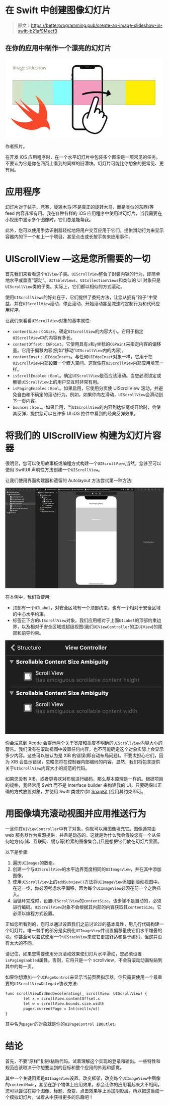 # 在 Swift 中创建图像幻灯片

> 原文：<https://betterprogramming.pub/create-an-image-slideshow-in-swift-b21af9f4ecf3>

## 在你的应用中制作一个漂亮的幻灯片

![](img/7107f6b1453c461a913c50feb2c64734.png)

作者照片。

在开发 iOS 应用程序时，在一个水平幻灯片中包装多个图像是一项常见的任务。不要认为它是你在网页上看到的同样的旧滑块。幻灯片可能比你想象的更常见、更有用。

# 应用程序

幻灯片对于帖子、竞赛、旋转木马(不是真正的旋转木马，而是类似的东西)等 feed 内容非常有用。我在各种各样的 iOS 应用程序中使用过幻灯片，当我需要在小视图中显示多个图像时，它们总是能帮我。

此外，您可以使用手势识别器轻松地将用户交互应用于它们，提供滑动行为来显示容器内的下一个和上一个项目，甚至点击或长按手势来应用事件。

# UIScrollView —这是您所需要的一切

首先我们来看看这个`UIView`子类。`UIScrollView`整合了封装内容的行为，即简单地水平或垂直“滚动”。`UITableViews`、`UICollectionViews`和类似的 UI 对象只是`UIScrollView`类的子类。实际上，它们都以相似的方式滚动。

使用`UIScrollViews`的好处在于，它们提供了委托方法，让您从拥有“钩子”中受益，并在`UIScrollView`滚动、停止滚动、开始滚动甚至减速时定制行为和代码应用程序。

让我们来看看`UIScrollView`对象的基本属性:

*   `contentSize` : `CGSize`。确定`UIScrollView`的内容大小。它用于指定`UIScrollView`中的内容有多长。
*   `contentOffset` : `CGPoint`。它使用具有`x`和`y`坐标的`CGPoint`来指定内容的偏移量。它用于偏移内容(例如“移动”`UIScrollView`内的内容)。
*   `contentInset` : `UIEdgeInsets`。与任何`UIEdgeInset`对象一样，它用于在`UIScrollView`内部设置一个嵌入空间。这就像在`UIScrollView`内部应用填充一样。
*   `isScrollEnabled` : `Bool`。确定`UIScrollView`是否应该滚动。当您必须锁定或解锁`UIScrollView`上的用户交互时非常有用。
*   `isPagingEnabled` : `Bool`。如果启用，它使用分页使 UIScrollView 滚动，并避免自由和不确定的滚动行为。例如，如果你向左滑动，`UIScrollView`会滑动到下一页内容。
*   `bounces` : `Bool`。如果启用，当`UIScrollView`的内容到达结尾或开始时，会使其反弹，提供您可以在许多 UI iOS 控件中看到的经典反弹效果。

# 将我们的 UIScrollView 构建为幻灯片容器

很明显，您可以使用故事板或编程方式构建一个`UIScrollView`,当然，您甚至可以使用 SwiftUI 声明性方法创建一个`UIScrollView`。

让我们使用界面构建器和遗留的 Autolayout 方法尝试第一种方法:

![](img/6ce952a21202aebf09844c74160ebed3.png)

在本例中，我们将使用:

*   顶部有一个`UILabel`，对安全区域有一个顶部约束，也有一个相对于安全区域的中心水平约束。
*   标签正下方的`UIScrollView`对象。我们应用相对于上面`UILabel`的顶部约束边界，以及相对于安全区域或超级视图(我们`UIViewController`的主`UIView`)的尾部和前导约束。

![](img/fc1263aa694c54f0a14f831b6bbceb87.png)

你会注意到 Xcode 会提示两个关于宽度和高度不明确的`UIScrollView`内容大小的警告。我们没有在滚动视图中设置任何内容，也不可能确定这个对象实际上会显示多少内容。这些可以被认为是 XIB 的错误(即自动布局问题)。不要太担心它们，因为 XIB 会显示错误，忽略您将在控制器内部编码的内容。显然，我们将包含提供关于`UIScrollView`内容大小的规范的代码。

如果您没有 XIB，或者更喜欢对布局进行编码，那么基本原理是一样的。根据项目的规格，我经常用 Swift 而不是 Interface builder 来构建我的 UI。只要确保以正确的方式放置对象，并使用 Swift 类或库(如 [SnapKit](https://snapkit.io) )应用其约束即可。

# 用图像填充滚动视图并应用推送行为

一旦你在`UIViewController`中有了对象，你就可以用图像填充它。图像通常由 web 服务器作为资源提供，并且是动态的。这就是为什么我会假设您有一个从任何地方(存储、互联网、缓存等)检索的图像集合。)只是想把它们放在幻灯片里面。

以下是步骤:

1.  遍历`UIImages`的数组。
2.  创建一个与`UIScrollView`的水平边界宽度相同的`UIImageView`，并在其中添加图像。
3.  使用`UIScrollView`上的`addSubview()`方法将`UIImageView`添加到滚动视图中。在这一步，你必须考虑水平偏移，因为每个`UIImageView`必须在前一个之后插入。
4.  当循环完成时，设置`UIScrollView`的`contentSize`。该步骤不是自动的，必须进行编码。`UIScrollView`对象不会根据其内部的内容获取其`contentSize`。它必须以编程方式设置。

正如您所看到的，您可以通过设置我们之前讨论过的基本属性，用几行代码构建一个幻灯片。唯一棘手的部分是实例化`UIImageView`并设置偏移量使它们水平堆叠的块。你甚至可以尝试使用一个`UIStackView`来使它更加舒适和易于编码，但这并没有太大的不同。

请记住，如果您需要使用分页滚动效果使幻灯片水平滑动，您必须设置`isPagingEnabled`属性。否则，它将只是一个 scrollview，不会将滚动动画粘贴到其中的每一页。

如果你想添加一个`UIPageControl`来显示当前页面指示器，你只需要使用一个最重要的`UIScrollViewDelegate`协议方法:

```
func scrollViewDidEndDecelerating(_ scrollView: UIScrollView) {
        let x = scrollView.contentOffset.x
        let w = scrollView.bounds.size.width
        pager.currentPage = Int(ceil(x/w)) 
}
```

其中名为`pager`的对象就是你的`UIPageControl IBOutlet`。

# 结论

首先，不要“原样”复制/粘贴代码。试着理解这个实现的登录和输出。一些特性和规范应该取决于你想要达到的目标和整个应用的外观和感觉。

其中一个关键因素是`UIImageView`设置。改变框架，改变每个`UIImageView`中图像的`contentMode`，甚至在那个物体上应用效果，都会让你的应用看起来大不相同。您可以尝试在每个图像、标题、渐变、点击效果等上添加阴影层。所以把这当成一个模拟幻灯片，试着从中获得更多的乐趣吧！